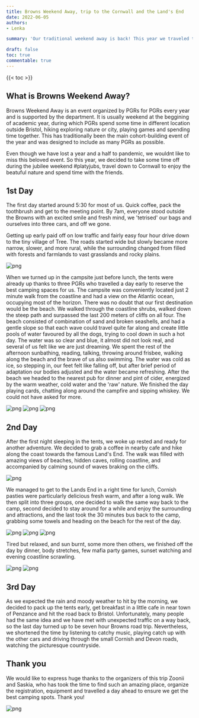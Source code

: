 ```yaml
---
title: Browns Weekend Away, trip to the Cornwall and the Land's End
date: 2022-06-05
authors:
- Lenka

summary: 'Our traditional weekend away is back! This year we traveled to Cornwall and enjoyed two days of camping, beaches, walkes, cornish pasties and good company.'

draft: false
toc: true
commentable: true
---
```


{{< toc >}} 

<!--more-->

## What is Browns Weekend Away?

Browns Weekend Away is an event organized by PGRs for PGRs every year and is supported by the department. It is usually weekend at the beggining of academic year, during which PGRs spend some time in different location outside Bristol, hiking exploring nature or city, playing games and spending time together. This has traditionally been the main cohort-building event of the year and was designed to include as many PGRs as possible.

Even though we have lost a year and a half to pandemic, we wouldnt like to miss this beloved event. So this year, we decided to take some time off during the jubilee weekend #platyjubs, travel down to Cornwall to enjoy the beatuful nature and spend time with the friends. 

## 1st Day

The first day started around 5:30 for most of us. Quick coffee, pack the toothbrush and get to the meeting point. By 7am, everyone stood outside the Browns with an excited smile and fresh mind, we 'tetrised' our bags and ourselves into three cars, and off we gone. 

Getting up early paid off on low traffic and fairly easy four hour drive down to the tiny village of Tree. The roads started wide but slowly became more narrow, slower, and more rural, while the surrounding changed from filled with forests and farmlands to vast grasslands and rocky plains. 

![png](./images/Capture1.png)

When we turned up in the campsite just before lunch, the tents were already up thanks to three PGRs who travelled a day early to reserve the best camping spaces for us. The campsite was conveniently located just 2 minute walk from the coastline and had a view on the Atlantic ocean, occupying most of the horizon. 
There was no doubt that our first destination would be the beach. We walked through the coastline shrubs, walked down the steep path and surpassed the last 200 meters of cliffs on all four. The beach consisted of combination of sand and broken seashells, and had a gentle slope so that each wave could travel quite far along and create little pools of water favoured by all the dogs, trying to cool down in such a hot day. The water was so clear and blue, it almost did not look real, and several of us felt like we are just dreaming. We spent the rest of the afternoon sunbathing, reading, talking, throwing around frisbee, walking along the beach and the brave of us also swimming. The water was cold as ice, so stepping in, our feet felt like falling off, but after brief period of adaptation our bodies adjusted and the water became refreshing. 
After the beach we headed to the nearest pub for dinner and pint of cider, energized by the warm weather, cold water and the 'raw' nature. We finished the day playing cards, chatting along around the campfire and sipping whiskey. We could not have asked for more.

![png](./images/image2.jpeg)
![png](./images/image3.jpeg)
![png](./images/image4.jpeg)

## 2nd Day

After the first night sleeping in the tents, we woke up rested and ready for another adventure. We decided to grab a coffee in nearby cafe and hike along the coast towards the famous Land's End. The walk was filled with amazing views of beaches, hidden caves, rolling coastline, and accompanied by calming sound of waves braking on the cliffs.

![png](./images/Capture2.png)

We managed to get to the Lands End in a right time for lunch, Cornish pasties were particularly delicious fresh warm, and after a long walk. We then split into three groups, one decided to walk the same way back to the camp, second decided to stay around for a while and enjoy the surrounding and attractions, and the last took the 30 minutes bus back to the camp, grabbing some towels and heading on the beach for the rest of the day.

![png](./images/image1.jpeg)
![png](./images/image5.jpeg)
![png](./images/gif1.jpeg)

Tired but relaxed, and sun burnt, some more then others, we finished off the day by dinner, body stretches, few mafia party games, sunset watching and evening coastline scrawling.

![png](./images/image7.jpeg)
![png](./images/image6.jpeg)

## 3rd Day

As we expected the rain and moody weather to hit by the morning, we decided to pack up the tents early, get breakfast in a little cafe in near town of Penzance and hit the road back to Bristol. 
Unfortunately, many people had the same idea and we have met with unexpected traffic on a way back, so the last day turned up to be seven hour Browns road trip. Nevertheless, we shortened the time by listening to catchy music, playing catch up with the other cars and driving through the small Cornish and Devon roads, watching the picturesque countryside.

## Thank you

We would like to express huge thanks to the organizers of this trip Zoonii and Saskia, who has took the time to find such an amazing place, organize the registration, equipment and travelled a day ahead to ensure we get the best camping spots. Thank you!

![png](./images/image8.jpeg)
